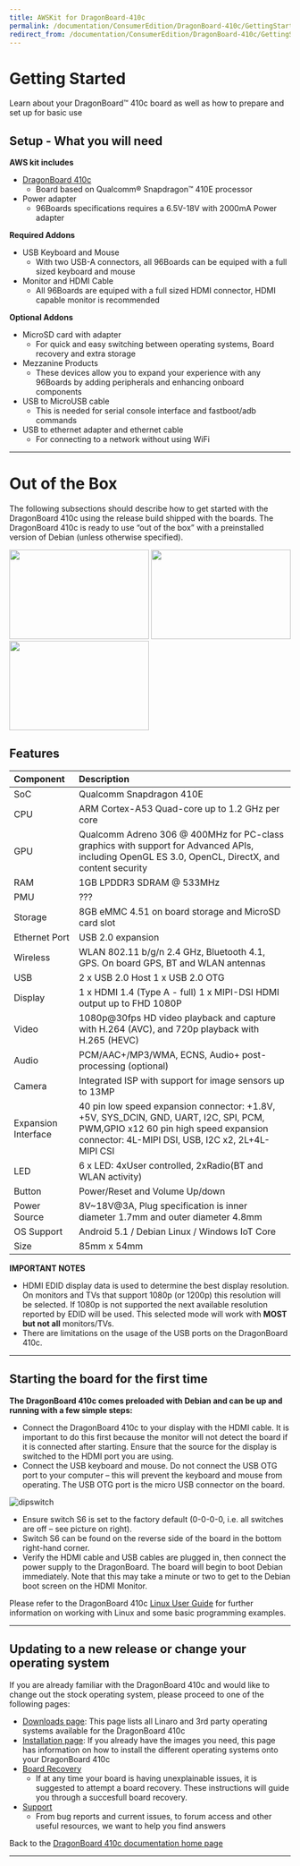 ```yaml
---
title: AWSKit for DragonBoard-410c
permalink: /documentation/ConsumerEdition/DragonBoard-410c/GettingStarted/AWSKit/
redirect_from: /documentation/ConsumerEdition/DragonBoard-410c/GettingStarted/AWSKit/README.md/
---
```

# Getting Started

Learn about your DragonBoard™ 410c board as well as how to prepare and set up for basic use

## Setup - What you will need

**AWS kit includes**
- [DragonBoard 410c](http://www.96boards.org/product/dragonboard410c/)
   - Board based on Qualcomm® Snapdragon™ 410E processor
- Power adapter
   - 96Boards specifications requires a 6.5V-18V with 2000mA Power adapter

**Required Addons**
- USB Keyboard and Mouse
   - With two USB-A connectors, all 96Boards can be equiped with a full sized keyboard and mouse
- Monitor and HDMI Cable
   - All 96Boards are equiped with a full sized HDMI connector, HDMI capable monitor is recommended

**Optional Addons**
- MicroSD card with adapter
   - For quick and easy switching between operating systems, Board recovery and extra storage
- Mezzanine Products
   - These devices allow you to expand your experience with any 96Boards by adding peripherals and enhancing onboard components
- USB to MicroUSB cable
   - This is needed for serial console interface and fastboot/adb commands
- USB to ethernet adapter and ethernet cable
   - For connecting to a network without using WiFi

***

# Out of the Box

The following subsections should describe how to get started with the DragonBoard 410c using the release build shipped with the boards. The DragonBoard 410c is ready to use “out of the box” with a preinstalled version of Debian (unless otherwise specified).

<img src="http://i.imgur.com/4a5GXRd.png" data-canonical-src="http://i.imgur.com/4a5GXRd.png" width="250" height="160" />
<img src="http://i.imgur.com/iAbmSuV.png" data-canonical-src="http://i.imgur.com/iAbmSuV.png" width="250" height="160" />
<img src="http://i.imgur.com/nyVSsa2.png" data-canonical-src="http://i.imgur.com/nyVSsa2.png" width="250" height="160" />

## Features

|   Component          |   Description                                                                                    |
|:---------------------|:-------------------------------------------------------------------------------------------------|
|  SoC                 | Qualcomm Snapdragon 410E                                                                         |
|  CPU                 | ARM Cortex-A53 Quad-core up to 1.2 GHz per core                                                  |
|  GPU                 | Qualcomm Adreno 306 @ 400MHz for PC-class graphics with support for Advanced APIs, including OpenGL ES 3.0, OpenCL, DirectX, and content security                                                                                     |
|  RAM                 | 1GB LPDDR3 SDRAM @ 533MHz                                                                        |
|  PMU                 | ???                                                                                              |
|  Storage             | 8GB eMMC 4.51 on board storage and MicroSD card slot                                             |
|  Ethernet Port       | USB 2.0 expansion                                                                                |
|  Wireless            | WLAN 802.11 b/g/n 2.4 GHz, Bluetooth 4.1, GPS. On board GPS, BT and WLAN antennas                |
|  USB                 | 2 x USB 2.0 Host 1 x USB 2.0 OTG                                                                 |
|  Display             | 1 x HDMI 1.4 (Type A - full) 1 x MIPI-DSI HDMI output up to FHD 1080P                            |
|  Video               | 1080p@30fps HD video playback and capture with H.264 (AVC), and 720p playback with H.265 (HEVC)  |
|  Audio               | PCM/AAC+/MP3/WMA, ECNS, Audio+ post-processing (optional)                                        |
|  Camera              | Integrated ISP with support for image sensors up to 13MP                                         |
|  Expansion Interface | 40 pin low speed expansion connector: +1.8V, +5V, SYS_DCIN, GND, UART, I2C, SPI, PCM, PWM,GPIO x12 60 pin high speed expansion connector: 4L-MIPI DSI, USB, I2C x2, 2L+4L-MIPI CSI                                                  |
|  LED                 | 6 x LED: 4xUser controlled, 2xRadio(BT and WLAN activity)                                        |
|  Button              | Power/Reset and Volume Up/down                                                                   |
|  Power Source        | 8V~18V@3A, Plug specification is inner diameter 1.7mm and outer diameter 4.8mm                   |
|  OS Support          | Android 5.1 / Debian Linux / Windows IoT Core                                                    |
|  Size                | 85mm x 54mm                                                                                      |

**IMPORTANT NOTES**

- HDMI EDID display data is used to determine the best display resolution. On monitors and TVs that support 1080p (or 1200p) this resolution will be selected. If 1080p is not supported the next available resolution reported by EDID will be used. This selected mode will work with **MOST but not all** monitors/TVs.
- There are limitations on the usage of the USB ports on the DragonBoard 410c.

***

## Starting the board for the first time

**The DragonBoard 410c comes preloaded with Debian and can be up and running with a few simple steps:**

- Connect the DragonBoard 410c to your display with the HDMI cable. It is important to do this first because the monitor will not detect the board if it is connected after starting. Ensure that the source for the display is switched to the HDMI port you are using.
- Connect the USB keyboard and mouse. Do not connect the USB OTG port to your computer – this will prevent the keyboard and mouse from operating. The USB OTG port is the micro USB connector on the board.

![dipswitch](https://www.96boards.org/wp-content/uploads/2015/04/dip_blue_20150611_142555-300x205.jpg)

- Ensure switch S6 is set to the factory default (0-0-0-0, i.e. all switches are off – see picture on right).
- Switch S6 can be found on the reverse side of the board in the bottom right-hand corner.
- Verify the HDMI cable and USB cables are plugged in, then connect the power supply to the DragonBoard. The board will begin to boot Debian immediately. Note that this may take a minute or two to get to the Debian boot screen on the HDMI Monitor.

Please refer to the DragonBoard 410c [Linux User Guide](https://github.com/96boards/documentation/blob/master/ConsumerEdition/DragonBoard-410c/Guides/LinuxUserGuide_DragonBoard.pdf) for further information on working with Linux and some basic programming examples.

***

## Updating to a new release or change your operating system

If you are already familiar with the DragonBoard 410c and would like to change out the stock operating system, please proceed to one of the following pages:

- [Downloads page](../../Downloads/README.md): This page lists all Linaro and 3rd party operating systems available for the DragonBoard 410c
- [Installation page](../../Installation/README.md): If you already have the images you need, this page has information on how to install the different operating systems onto your DragonBoard 410c
- [Board Recovery](../../Installation/BoardRecovery.md)
   - If at any time your board is having unexplainable issues, it is suggested to attempt a board recovery. These instructions will guide you through a succesfull board recovery.
- [Support](../../Support/README.md)
   - From bug reports and current issues, to forum access and other useful resources, we want to help you find answers

Back to the [DragonBoard 410c documentation home page](../../README.md)

***
